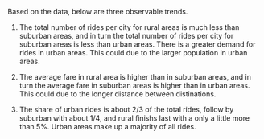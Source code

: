 Based on the data, below are three observable trends.

1. The total number of rides per city for rural areas is much less than suburban areas, and in turn the total number of rides per city for suburban areas is less than urban areas.  There is a greater demand for rides in urban areas.  This could due to the larger population in urban areas.

2. The average fare in rural area is higher than in suburban areas, and in turn the average fare in suburban areas is higher than in urban areas.  This could due to the longer distance between distinations.

3. The share of urban rides is about 2/3 of the total rides, follow by suburban with about 1/4, and rural finishs last with a only a little more than 5%.  Urban areas make up a majority of all rides.